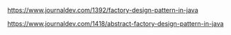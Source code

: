 https://www.journaldev.com/1392/factory-design-pattern-in-java

https://www.journaldev.com/1418/abstract-factory-design-pattern-in-java